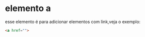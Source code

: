 # elemento a
esse elemento é para adicionar elementos com link,veja o exemplo:
```html
<a href="">
```